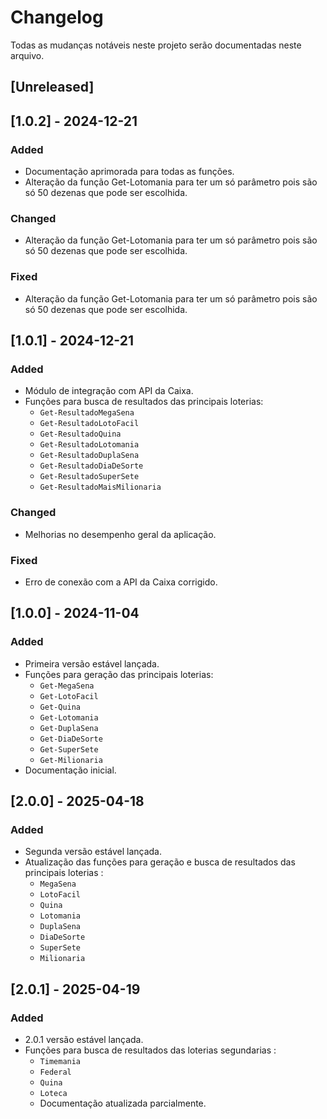 # Changelog

Todas as mudanças notáveis neste projeto serão documentadas neste arquivo.

## [Unreleased]

## [1.0.2] - 2024-12-21

### Added
- Documentação aprimorada para todas as funções.
- Alteração da função Get-Lotomania para ter um só parâmetro pois são só 50 dezenas que pode ser escolhida.

### Changed
- Alteração da função Get-Lotomania para ter um só parâmetro pois são só 50 dezenas que pode ser escolhida.

### Fixed
- Alteração da função Get-Lotomania para ter um só parâmetro pois são só 50 dezenas que pode ser escolhida.


## [1.0.1] - 2024-12-21

### Added
- Módulo de integração com API da Caixa.
- Funções para busca de resultados das principais loterias:
  - `Get-ResultadoMegaSena`
  - `Get-ResultadoLotoFacil`
  - `Get-ResultadoQuina`
  - `Get-ResultadoLotomania`
  - `Get-ResultadoDuplaSena`
  - `Get-ResultadoDiaDeSorte`
  - `Get-ResultadoSuperSete`
  - `Get-ResultadoMaisMilionaria`
### Changed
- Melhorias no desempenho geral da aplicação.

### Fixed
- Erro de conexão com a API da Caixa corrigido.

## [1.0.0] - 2024-11-04 

### Added
- Primeira versão estável lançada.
- Funções para geração das principais loterias:
  - `Get-MegaSena`
  - `Get-LotoFacil`
  - `Get-Quina`
  - `Get-Lotomania`
  - `Get-DuplaSena`
  - `Get-DiaDeSorte`
  - `Get-SuperSete`
  - `Get-Milionaria`
- Documentação inicial.

## [2.0.0] - 2025-04-18 

### Added
- Segunda versão estável lançada.
- Atualização das funções para geração e busca de resultados das principais loterias :
  - `MegaSena`
  - `LotoFacil`
  - `Quina`
  - `Lotomania`
  - `DuplaSena`
  - `DiaDeSorte`
  - `SuperSete`
  - `Milionaria`

## [2.0.1] - 2025-04-19 

### Added
- 2.0.1 versão estável lançada.
- Funções para busca de resultados das loterias segundarias :
  - `Timemania`
  - `Federal`
  - `Quina`
  - `Loteca`
  - Documentação atualizada parcialmente.